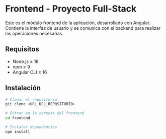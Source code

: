# Frontend - Proyecto Full-Stack

Este es el módulo frontend de la aplicación, desarrollado con Angular. Contiene la interfaz de usuario y se comunica con el backend para realizar las operaciones necesarias.

## Requisitos

- Node.js ≥ 18
- npm ≥ 9
- Angular CLI ≥ 16

## Instalación

```bash
# Clonar el repositorio
git clone <URL_DEL_REPOSITORIO>

# Entrar en la carpeta del frontend
cd frontend

# Instalar dependencias
npm install
